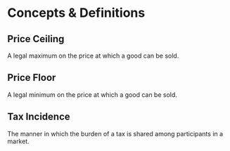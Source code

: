 # Concepts & Definitions

## Price Ceiling

A legal maximum on the price at which a good can be sold.

## Price Floor

A legal minimum on the price at which a good can be sold.

## Tax Incidence

The manner in which the burden of a tax is shared among participants in a market.